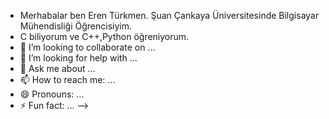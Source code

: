 - Merhabalar ben Eren Türkmen. Şuan Çankaya Üniversitesinde Bilgisayar Mühendisliği Öğrencisiyim.
- C biliyorum ve C++,Python öğreniyorum.
- 👯 I’m looking to collaborate on ...
- 🤔 I’m looking for help with ...
- 💬 Ask me about ...
- 📫 How to reach me: ...
- 😄 Pronouns: ...
- ⚡ Fun fact: ...
-->
